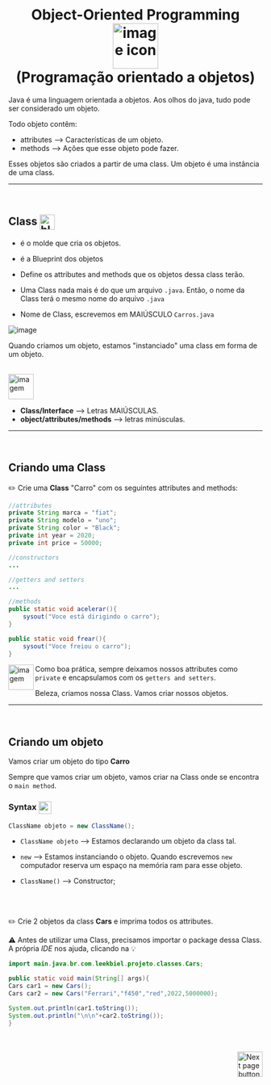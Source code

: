 <h1 align="center">
    Object-Oriented Programming 
    <img src="https://cdn-icons-png.flaticon.com/512/4248/4248159.png" alt="image icon" width="90px" align="center"> <br>
    (Programação orientado a objetos)
</h1>

Java é uma linguagem orientada a objetos. Aos olhos do java, tudo pode ser considerado um objeto.

Todo objeto contêm:
- attributes --> Características de um objeto.
- methods --> Ações que esse objeto pode fazer.

Esses objetos são criados a partir de uma class. Um objeto é uma instância de uma class.

<hr>
<br>

## Class <img  src="https://cdn-icons-png.flaticon.com/512/7627/7627943.png" alt="blueprint icon" width="30px" align="center">
- é o molde que cria os objetos.
  
- é a Blueprint dos objetos
  
- Define os attributes and methods que os objetos dessa class terão.

- Uma Class nada mais é do que um arquivo `.java`. Então, o nome da Class terá o mesmo nome do arquivo `.java`

- Nome de Class, escrevemos em MAIÚSCULO `Carros.java`

![image](https://qph.cf2.quoracdn.net/main-qimg-c55aa8a9aaecb3c0d472d9bb769af176-lq)

Quando criamos um objeto, estamos "instanciado" uma class em forma de um objeto.

<br>

<img src="https://cdn-icons-png.flaticon.com/512/2810/2810051.png" alt="imagem" width="50px" align="center">

- **Class/Interface** --> Letras MAIÚSCULAS.
- **object/attributes/methods** --> letras minúsculas.


<hr>
<br>


## Criando uma Class
:pencil2: Crie uma **Class** "Carro" com os seguintes attributes and methods:

```java
//attributes
private String marca = "fiat";
private String modelo = "uno";
private String color = "Black";
private int year = 2020;
private int price = 50000;

//constructors
...

//getters and setters
...

//methods
public static void acelerar(){
    sysout("Voce está dirigindo o carro");
}

public static void frear(){
    sysout("Voce freiou o carro");
}
```

<img src="https://cdn-icons-png.flaticon.com/512/2810/2810051.png" alt="imagem" width="50px" align="left">

Como boa prática, sempre deixamos nossos attributes como `private` e encapsulamos com os `getters and setters`.


Beleza, criamos nossa Class. Vamos criar nossos objetos.

<hr>
<br>

## Criando um objeto
Vamos criar um objeto do tipo **Carro**

Sempre que vamos criar um objeto, vamos criar na Class onde se encontra o `main method`.

### Syntax <img src="https://cdn-icons-png.flaticon.com/512/1442/1442581.png" alt="curly braces icon" width="25px" align="center">

```java
ClassName objeto = new ClassName();
```

- `ClassName objeto` --> Estamos declarando um objeto da class tal.

- `new` --> Estamos instanciando o objeto. Quando escrevemos `new` computador reserva um espaço na memória ram para esse objeto.

- `ClassName()` --> Constructor;

<br>
<br>

:pencil2: Crie 2 objetos da class **Cars** e imprima todos os attributes.


:warning: Antes de utilizar uma Class, precisamos importar o package dessa Class. A própria *IDE* nos ajuda, clicando na :bulb:

```java
import main.java.br.com.leekbiel.projeto.classes.Cars;
```

```java
public static void main(String[] args){
Cars car1 = new Cars();
Cars car2 = new Cars("Ferrari","f450","red",2022,5000000);

System.out.println(car1.toString());
System.out.println("\n\n"+car2.toString());
}  
```

<br>
<br>

<!-- Botão para próxima página -->
<a href="https://github.com/lGabrielDev/02.java/blob/main/Estudo/12.packages/index.md">
  <img src="https://cdn-icons-png.flaticon.com/512/8175/8175884.png" alt="Next page button" width="50px" align="right">
</a>